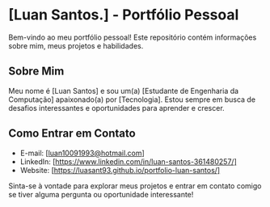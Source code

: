 # [Luan Santos.] - Portfólio Pessoal

Bem-vindo ao meu portfólio pessoal! Este repositório contém informações sobre mim, meus projetos e habilidades.

## Sobre Mim

Meu nome é [Luan Santos] e sou um(a) [Estudante de Engenharia da Computação] apaixonado(a) por [Tecnologia]. Estou sempre em busca de desafios interessantes e oportunidades para aprender e crescer.



## Como Entrar em Contato

- E-mail: [luan10091993@hotmail.com]
- LinkedIn: [https://www.linkedin.com/in/luan-santos-361480257/]
- Website: [https://luasant93.github.io/portfolio-luan-santos/]

Sinta-se à vontade para explorar meus projetos e entrar em contato comigo se tiver alguma pergunta ou oportunidade interessante!


